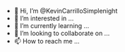 - 👋 Hi, I’m @KevinCarrilloSimplenight
- 👀 I’m interested in ...
- 🌱 I’m currently learning ...
- 💞️ I’m looking to collaborate on ...
- 📫 How to reach me ...

<!---
KevinCarrilloSimplenight/KevinCarrilloSimplenight is a ✨ special ✨ repository because its `README.md` (this file) appears on your GitHub profile.
You can click the Preview link to take a look at your changes.
--->
